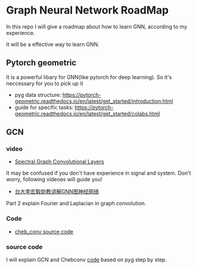 # Graph Neural Network RoadMap 
In this repo I will give a roadmap about how to learn GNN, according to my experience. 

It will be a effective way to learn GNN.

## Pytorch geometric
It is a powerful libary for GNN(like pytorch for deep learning). So it's neccessary for you to pick up it

+ pyg data structure: https://pytorch-geometric.readthedocs.io/en/latest/get_started/introduction.html
+ guide for specific tasks: https://pytorch-geometric.readthedocs.io/en/latest/get_started/colabs.html

## GCN 
### video
+ [Spectral Graph Convolutional Layers](https://pytorch-geometric.readthedocs.io/en/latest/get_started/colabs.html) 

It may be confused if you don't have experience in signal and system. Don't worry, following videoes will guide you!

+ [台大李宏毅助教讲解GNN图神经网络](https://www.bilibili.com/video/BV1G54y1971S/?spm_id_from=333.337.search-card.all.click)

Part 2 explain Fourier and Laplacian in graph convolution.
### Code 
+ [cheb_conv source code](https://pytorch-geometric.readthedocs.io/en/latest/_modules/torch_geometric/nn/conv/cheb_conv.html#ChebConv)

### source code 
I will explain GCN and Chebconv [code](./GNN_source_code/) based on pyg step by step.
